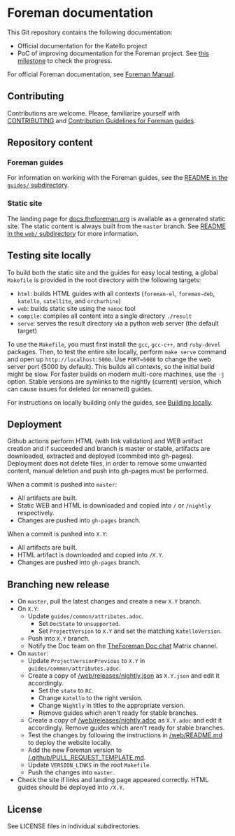 # Foreman documentation

This Git repository contains the following documentation:

* Official documentation for the Katello project
* PoC of improving documentation for the Foreman project. See [this milestone](https://github.com/theforeman/foreman-documentation/milestone/3) to check the progress.

For official Foreman documentation, see [Foreman Manual](https://theforeman.org/manuals/latest/index.html).

## Contributing

Contributions are welcome.
Please, familiarize yourself with [CONTRIBUTING](CONTRIBUTING.md) and [Contribution Guidelines for Foreman guides](guides/README.md#contribution-guidelines).

## Repository content

### Foreman guides

For information on working with the Foreman guides, see the [README in the `guides/` subdirectory](guides/README.md).

### Static site

The landing page for [docs.theforeman.org](https://docs.theforeman.org) is available as a generated static site.
The static content is always built from the `master` branch.
See [README in the `web/` subdirectory](web/README.md) for more information.

## Testing site locally

To build both the static site and the guides for easy local testing, a global `Makefile` is provided in the root directory with the following targets:

* `html`: builds HTML guides with all contexts (`foreman-el`, `foreman-deb`, `katello`, `satellite`, and `orcharhino`)
* `web`: builds static site using the `nanoc` tool
* `compile`: compiles all content into a single directory `./result`
* `serve`: serves the result directory via a python web server (the default target)

To use the `Makefile`, you must first install the `gcc`, `gcc-c++`, and `ruby-devel` packages.
Then, to test the entire site locally, perform `make serve` command and open up `http://localhost:5000`.
Use `PORT=5008` to change the web server port (5000 by default).
This builds all contexts, so the initial build might be slow. 
For faster builds on modern multi-core machines, use the `-j` option.
Stable versions are symlinks to the nightly (current) version, which can cause issues for deleted (or renamed) guides.

For instructions on locally building only the guides, see [Building locally](https://github.com/theforeman/foreman-documentation/blob/master/guides/README.md#building-locally).

## Deployment

Github actions perform HTML (with link validation) and WEB artifact creation and if succeeded and branch is master or stable, artifacts are downloaded, extracted and deployed (commited into gh-pages). Deployment does not delete files, in order to remove some unwanted content, manual deletion and push into gh-pages must be performed.

When a commit is pushed into `master`:

* All artifacts are built.
* Static WEB and HTML is downloaded and copied into `/` or `/nightly` respectively.
* Changes are pushed into `gh-pages` branch.

When a commit is pushed into `X.Y`:

* All artifacts are built.
* HTML artifact is downloaded and copied into `/X.Y`.
* Changes are pushed into `gh-pages` branch.

## Branching new release

* On `master`, pull the latest changes and create a new `X.Y` branch.
* On `X.Y`:
  * Update `guides/common/attributes.adoc`.
    * Set `DocState` to `unsupported`.
    * Set `ProjectVersion` to `X.Y` and set the matching `KatelloVersion`.
  * Push into `X.Y` branch.
  * Notify the Doc team on the [TheForeman Doc chat](https://matrix.to/#/#theforeman-doc:matrix.org) Matrix channel.
* On `master`:
  * Update `ProjectVersionPrevious` to `X.Y` in `guides/common/attributes.adoc`.
  * Create a copy of [/web/releases/nightly.json](https://github.com/theforeman/foreman-documentation/tree/master/web/releases/nightly.json) as `X.Y.json` and edit it accordingly.
    * Set the `state` to `RC`.
    * Change `katello` to the right version.
    * Change `Nightly` in titles to the appropriate version.
    * Remove guides which aren't ready for stable branches.
  * Create a copy of [/web/releases/nightly.adoc](https://github.com/theforeman/foreman-documentation/tree/master/web/releases/nightly.adoc) as `X.Y.adoc` and edit it accordingly. Remove guides which aren't ready for stable branches.
  * Test the changes by following the instructions in [/web/README.md](https://github.com/theforeman/foreman-documentation/tree/master/web/README.md) to deploy the website locally.
  * Add the new Foreman version to [/.github/PULL_REQUEST_TEMPLATE.md](https://github.com/theforeman/foreman-documentation/blob/master/.github/PULL_REQUEST_TEMPLATE.md).
  * Update `VERSION_LINKS` in the root `Makefile`.
  * Push the changes into `master`.
* Check the site if links and landing page appeared correctly. HTML guides should be deployed into `/X.Y`.

## License

See LICENSE files in individual subdirectories.
